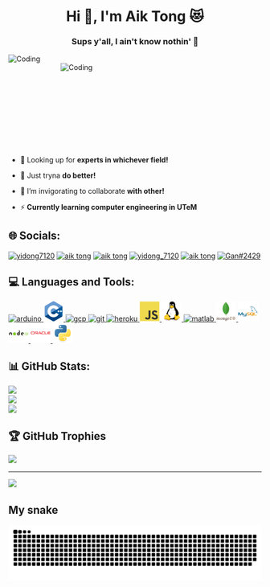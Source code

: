 <h1 align="center">Hi 👋, I'm Aik Tong 😻</h1>
<h3 align="center"> Sups y'all, I ain't know nothin' 🤣 </h3>
<img align="left" alt="Coding" width="400" src="https://c.tenor.com/mqzuK_iOjzYAAAAC/leonardo-dicaprio-cheers.gif">
<img align="right" alt="Coding" width="400" src="https://img.devrant.com/devrant/rant/r_68112_hkpZc.gif">
<br><br><br><br><br><br><br><br><br><br><br>

- 🔭 Looking up for **experts in whichever field!**

- 🌱 Just tryna **do better!**

- 👯 I’m invigorating to collaborate **with other!**

- ⚡ **Currently learning computer engineering in UTeM**

<!-- <h3 align="left"> 🌐 Socials:</h3> -->
## 🌐 Socials:
<p align="left">
<a href="https://twitter.com/yidong7120" target="blank"><img align="center" src="https://raw.githubusercontent.com/rahuldkjain/github-profile-readme-generator/master/src/images/icons/Social/twitter.svg" alt="yidong7120" height="30" width="40" /></a>
<a href="https://linkedin.com/in/aik tong" target="blank"><img align="center" src="https://raw.githubusercontent.com/rahuldkjain/github-profile-readme-generator/master/src/images/icons/Social/linked-in-alt.svg" alt="aik tong" height="30" width="40" /></a>
<a href="https://fb.com/aik tong" target="blank"><img align="center" src="https://raw.githubusercontent.com/rahuldkjain/github-profile-readme-generator/master/src/images/icons/Social/facebook.svg" alt="aik tong" height="30" width="40" /></a>
<a href="https://instagram.com/yidong_7120" target="blank"><img align="center" src="https://raw.githubusercontent.com/rahuldkjain/github-profile-readme-generator/master/src/images/icons/Social/instagram.svg" alt="yidong_7120" height="30" width="40" /></a>
<a href="https://www.youtube.com/c/aik tong" target="blank"><img align="center" src="https://raw.githubusercontent.com/rahuldkjain/github-profile-readme-generator/master/src/images/icons/Social/youtube.svg" alt="aik tong" height="30" width="40" /></a>
<a href="https://discord.gg/Gan#2429" target="blank"><img align="center" src="https://raw.githubusercontent.com/rahuldkjain/github-profile-readme-generator/master/src/images/icons/Social/discord.svg" alt="Gan#2429" height="30" width="40" /></a>
</p>

<!-- <h3 align="left"> 💻 Languages and Tools:</h3> -->
## 💻 Languages and Tools:
<p align="left"> <a href="https://www.arduino.cc/" target="_blank" rel="noreferrer"> <img src="https://cdn.worldvectorlogo.com/logos/arduino-1.svg" alt="arduino" width="40" height="40"/> </a> <a href="https://www.w3schools.com/cpp/" target="_blank" rel="noreferrer"> <img src="https://raw.githubusercontent.com/devicons/devicon/master/icons/cplusplus/cplusplus-original.svg" alt="cplusplus" width="40" height="40"/> </a> <a href="https://cloud.google.com" target="_blank" rel="noreferrer"> <img src="https://www.vectorlogo.zone/logos/google_cloud/google_cloud-icon.svg" alt="gcp" width="40" height="40"/> </a> <a href="https://git-scm.com/" target="_blank" rel="noreferrer"> <img src="https://www.vectorlogo.zone/logos/git-scm/git-scm-icon.svg" alt="git" width="40" height="40"/> </a> <a href="https://heroku.com" target="_blank" rel="noreferrer"> <img src="https://www.vectorlogo.zone/logos/heroku/heroku-icon.svg" alt="heroku" width="40" height="40"/> </a> <a href="https://developer.mozilla.org/en-US/docs/Web/JavaScript" target="_blank" rel="noreferrer"> <img src="https://raw.githubusercontent.com/devicons/devicon/master/icons/javascript/javascript-original.svg" alt="javascript" width="40" height="40"/> </a> <a href="https://www.linux.org/" target="_blank" rel="noreferrer"> <img src="https://raw.githubusercontent.com/devicons/devicon/master/icons/linux/linux-original.svg" alt="linux" width="40" height="40"/> </a> <a href="https://www.mathworks.com/" target="_blank" rel="noreferrer"> <img src="https://upload.wikimedia.org/wikipedia/commons/2/21/Matlab_Logo.png" alt="matlab" width="40" height="40"/> </a> <a href="https://www.mongodb.com/" target="_blank" rel="noreferrer"> <img src="https://raw.githubusercontent.com/devicons/devicon/master/icons/mongodb/mongodb-original-wordmark.svg" alt="mongodb" width="40" height="40"/> </a> <a href="https://www.mysql.com/" target="_blank" rel="noreferrer"> <img src="https://raw.githubusercontent.com/devicons/devicon/master/icons/mysql/mysql-original-wordmark.svg" alt="mysql" width="40" height="40"/> </a> <a href="https://nodejs.org" target="_blank" rel="noreferrer"> <img src="https://raw.githubusercontent.com/devicons/devicon/master/icons/nodejs/nodejs-original-wordmark.svg" alt="nodejs" width="40" height="40"/> </a> <a href="https://www.oracle.com/" target="_blank" rel="noreferrer"> <img src="https://raw.githubusercontent.com/devicons/devicon/master/icons/oracle/oracle-original.svg" alt="oracle" width="40" height="40"/> </a> <a href="https://www.python.org" target="_blank" rel="noreferrer"> <img src="https://raw.githubusercontent.com/devicons/devicon/master/icons/python/python-original.svg" alt="python" width="40" height="40"/> </a> </p>

## 📊 GitHub Stats:
![](https://github-readme-stats.vercel.app/api?username=YiDong7120&theme=highcontrast&hide_border=false&include_all_commits=true&count_private=true)<br/>
![](https://github-readme-streak-stats.herokuapp.com/?user=YiDong7120&theme=highcontrast&hide_border=false)<br/>
![](https://github-readme-stats.vercel.app/api/top-langs/?username=YiDong7120&theme=highcontrast&hide_border=false&include_all_commits=true&count_private=true&layout=compact)

## 🏆 GitHub Trophies
![](https://github-profile-trophy.vercel.app/?username=YiDong7120&theme=radical&no-frame=false&no-bg=false&margin-w=4)

---
[![](https://visitcount.itsvg.in/api?id=YiDong7120&icon=4&color=6)](https://visitcount.itsvg.in)

## My snake
![snake gif](https://github.com/YiDong7120/YiDong7120/blob/output/github-contribution-grid-snake.svg)
